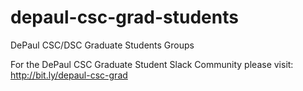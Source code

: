 # depaul-csc-grad-students
DePaul CSC/DSC Graduate Students Groups

For the DePaul CSC Graduate Student Slack Community please visit: http://bit.ly/depaul-csc-grad
